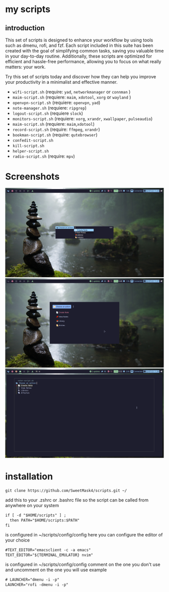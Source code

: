 # my scripts

## introduction

This set of scripts is designed to enhance your workflow by using tools such as dmenu, rofi, and fzf. Each script included in this suite has been created with the goal of simplifying common tasks, saving you valuable time in your day-to-day routine. Additionally, these scripts are optimized for efficient and hassle-free performance, allowing you to focus on what really matters: your work.

Try this set of scripts today and discover how they can help you improve your productivity in a minimalist and effective manner.

- `wifi-script.sh` (require: `yad`, `networkmanager` or `connman` )
- `maim-script.sh` (requiere: `maim`, `xdotool`, `xorg` or `wayland` )
- `openvpn-script.sh` (requiere: `openvpn`, `yad`)
- `note-manager.sh` (requiere: `ripgrep`)
- `logout-script.sh` (requiere `slock`)
- `monitors-script.sh` (requiere: `xorg`, `xrandr`, `xwallpaper`, `pulseaudio`)
- `maim-script.sh` (requiere: `maim`,`xdotool`)
- `record-script.sh` (require: `ffmpeg`, `xrandr`)
- `bookman-script.sh` (require: `qutebrowser`)
- `confedit-script.sh`
- `kill-script.sh`
- `helper-script.sh`
- `radio-script.sh` (require: `mpv`)

# Screenshots

![dmenu](https://github.com/SweetMask4/scripts/blob/main/screenshots/dmenu.png?raw=true)
![rofi](https://github.com/SweetMask4/scripts/blob/main/screenshots/rofi.png?raw=true)
![fzf](https://github.com/SweetMask4/scripts/blob/main/screenshots/fzf.png?raw=true)

# installation

```shell
git clone https://github.com/SweetMask4/scripts.git ~/
```

add this to your .zshrc or .bashrc file so the script can be called from anywhere on your system

```shell
if [ -d "$HOME/scripts" ] ;
  then PATH="$HOME/scripts:$PATH"
fi
```
is configured in ~/scripts/config/config
here you can configure the editor of your choice

```shell
#TEXT_EDITOR="emacsclient -c -a emacs"
TEXT_EDITOR="${TERMINAL_EMULATOR} nvim"
```

is configured in ~/scripts/config/config
comment on the one you don't use and uncomment on the one you will use example

```shell
# LAUNCHER="dmenu -i -p"
LAUNCHER="rofi -dmenu -i -p"
```
